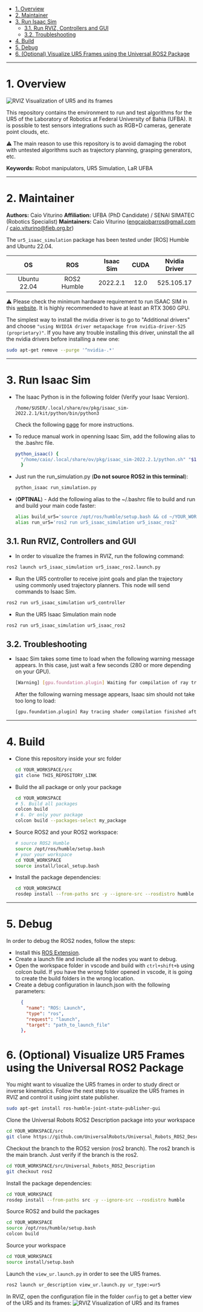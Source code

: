 - [1. Overview](#1-overview)
- [2. Maintainer](#2-maintainer)
- [3. Run Isaac Sim](#3-run-isaac-sim)
  - [3.1. Run RVIZ, Controllers and GUI](#31-run-rviz-controllers-and-gui)
  - [3.2. Troubleshooting](#32-troubleshooting)
- [4. Build](#4-build)
- [5. Debug](#5-debug)
- [6. (Optional) Visualize UR5 Frames using the Universal ROS2 Package](#6-optional-visualize-ur5-frames-using-the-universal-ros2-package)


---
<a name="overview"></a>
# 1. Overview

![RVIZ Visualization of UR5 and its frames](images/simulation.png)

This repository contains the environment to run and test algorithms for the UR5 of the Laboratory of Robotics at Federal University of Bahia (UFBA). It is possible to test sensors integrations such as RGB+D cameras, generate point clouds, etc.

⚠️ The main reason to use this repository is to avoid damaging the robot with untested algorithms such as trajectory planning, grasping generators, etc.


**Keywords:** Robot manipulators, UR5 Simulation, LaR UFBA

---
<a name="maintainer"></a>
# 2. Maintainer

**Authors:** Caio Viturino
**Affiliation:** UFBA (PhD Candidate) / SENAI SIMATEC (Robotics Specialist)
**Maintainers:** Caio Viturino (engcaiobarros@gmail.com / caio.viturino@fieb.org.br)

The `ur5_isaac_simulation` package has been tested under [ROS] Humble and Ubuntu 22.04. 

| OS | ROS | Isaac Sim | CUDA | Nvidia Driver |
| :---: | :---: | :---: | :---: | :---: |
| Ubuntu 22.04 | ROS2 Humble | 2022.2.1 | 12.0 | 525.105.17

⚠️ Please check the minimum hardware requirement to run ISAAC SIM in this [website](https://docs.omniverse.nvidia.com/app_isaacsim/app_isaacsim/requirements.html#isaac-sim-short-system-requirements). It is highly recommended to have at least an RTX 3060 GPU.

The simplest way to install the nvidia driver is to go to "Additional drivers" and choose `"using NVIDIA driver metapackage from nvidia-driver-525 (proprietary)"`. If you have any trouble installing this driver, uninstall the all the nvidia drivers before installing a new one: 
```bash
sudo apt-get remove --purge '^nvidia-.*'
```

---
# 3. Run Isaac Sim
 - The Isaac Python is in the following folder (Verify your Isaac Version).
    ```
    /home/$USER/.local/share/ov/pkg/isaac_sim-2022.2.1/kit/python/bin/python3
    ```
    Check the following [page](https://docs.omniverse.nvidia.com/app_isaacsim/app_isaacsim/manual_standalone_python.html) for more instructions.

  - To reduce manual work in openning Isaac Sim, add the following alias to the .bashrc file.
    ```bash
    python_isaac() {
      "/home/caio/.local/share/ov/pkg/isaac_sim-2022.2.1/python.sh" "$1"
      }
    ```
  
  - Just run the run_simulation.py (**Do not source ROS2 in this terminal**):
    ```bash
    python_isaac run_simulation.py
    ```
  - (**OPTINAL**) - Add the following alias to the ~/.bashrc file to build and run and build your main code faster:
    ```bash
    alias build_ur5='source /opt/ros/humble/setup.bash && cd ~/YOUR_WORKSPACE && colcon build && source install/setup.bash'
    alias run_ur5='ros2 run ur5_isaac_simulation ur5_isaac_ros2'
    ```

## 3.1. Run RVIZ, Controllers and GUI

- In order to visualize the frames in RVIZ, run the following command:
```bash
ros2 launch ur5_isaac_simulation ur5_isaac_ros2.launch.py
```

- Run the UR5 controller to receive joint goals and plan the trajectory using commonly used trajectory planners. This node will send commands to Isaac Sim.
```bash
ros2 run ur5_isaac_simulation ur5_controller
```

- Run the UR5 Isaac Simulation main node
```bash
ros2 run ur5_isaac_simulation ur5_isaac_ros2
```

## 3.2. Troubleshooting
  - Isaac Sim takes some time to load when the following warning message appears. In this case, just wait a few seconds (280 or more depending on your GPU).
    ```bash
    [Warning] [gpu.foundation.plugin] Waiting for compilation of ray tracing shaders by GPU driver: 30 seconds so far
    ```
    After the following warning message appears, Isaac sim should not take too long to load:
    ```bash
    [gpu.foundation.plugin] Ray tracing shader compilation finished after 281 seconds
    ```

---
# 4. Build
 - Clone this repository inside your src folder
   ```bash
   cd YOUR_WORKSPACE/src
   git clone THIS_REPOSITORY_LINK
   ```
   
  - Build the all package or only your package
    ```bash
    cd YOUR_WORKSPACE
    # 5. Build all packages
    colcon build
    # 6. Or only your package
    colcon build --packages-select my_package
    ```
 - Source ROS2 and your ROS2 workspace:
    ```bash
    # source ROS2 Humble
    source /opt/ros/humble/setup.bash
    # your your workspace
    cd YOUR_WORKSPACE
    source install/local_setup.bash
    ```

 - Install the package dependencies:
    ```bash
    cd YOUR_WORKSPACE
    rosdep install --from-paths src -y --ignore-src --rosdistro humble
    ```

---
# 5. Debug

In order to debug the ROS2 nodes, follow the steps:
- Install this [ROS Extension](https://marketplace.visualstudio.com/items?itemName=ms-iot.vscode-ros).
- Create a launch file and include all the nodes you want to debug.
- Open the workspace folder in vscode and build with `ctrl+shift+b` using colcon build. If you have the wrong folder opened in vscode, it is going to create the build folders in the wrong location.
- Create a debug configuration in launch.json with the following parameters:
  ```json
    {
      "name": "ROS: Launch",
      "type": "ros",
      "request": "launch",
      "target": "path_to_launch_file"
    },
  ```

# 6. (Optional) Visualize UR5 Frames using the Universal ROS2 Package

You might want to visualize the UR5 frames in order to study direct or inverse kinematics.
Follow the next steps to visualize the UR5 frames in RVIZ and control it using joint state publisher.

```bash
sudo apt-get install ros-humble-joint-state-publisher-gui
```

Clone the Universal Robots ROS2 Description package into your workspace
```bash
cd YOUR_WORKSPACE/src
git clone https://github.com/UniversalRobots/Universal_Robots_ROS2_Description
```

Checkout the branch to the ROS2 version (ros2 branch). The ros2 branch is the main branch.
Just verify if the branch is the ros2.
```bash
cd YOUR_WORKSPACE/src/Universal_Robots_ROS2_Description
git checkout ros2
```

Install the package dependencies:
```bash
cd YOUR_WORKSPACE
rosdep install --from-paths src -y --ignore-src --rosdistro humble
```

Source ROS2 and build the packages
```bash
cd YOUR_WORKSPACE
source /opt/ros/humble/setup.bash
colcon build
```

Source your workspace
```bash
cd YOUR_WORKSPACE
source install/setup.bash
```

Launch the `view_ur.launch.py` in order to see the UR5 frames.
```bash
ros2 launch ur_description view_ur.launch.py ur_type:=ur5
```

In RVIZ, open the configuration file in the folder `config` to get a better view of the UR5 and its frames:
![RVIZ Visualization of UR5 and its frames](images/ur5_rviz_config.png)